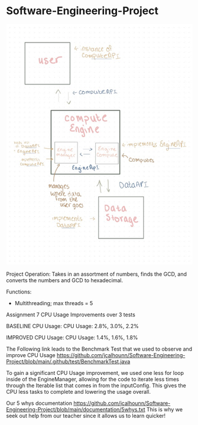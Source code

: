 # Software-Engineering-Project

![SystemDiagram](https://github.com/jcalhounn/Software-Engineering-Project/blob/main/SystemDiagram.jpg)


Project Operation:
  Takes in an assortment of numbers, finds the GCD, and converts the numbers and GCD to hexadecimal.

Functions:
  - Multithreading; max threads = 5


Assignment 7 CPU Usage Improvements over 3 tests

BASELINE CPU Usage:
CPU Usage: 2.8%, 3.0%, 2.2%

IMPROVED CPU Usage:
CPU Usage: 1.4%, 1.6%, 1.8%

The Following link leads to the Benchmark Test that we used to observe and improve CPU Usage
https://github.com/jcalhounn/Software-Engineering-Project/blob/main/.github/test/BenchmarkTest.java

To gain a significant CPU Usage improvement, we used one less for loop inside of the EngineManager, allowing for the code to iterate less times through the
Iterable<Integer> list that comes in from the inputConfig. This gives the CPU less tasks to complete and lowering the usage overall.

Our 5 whys documentation 
https://github.com/jcalhounn/Software-Engineering-Project/blob/main/documentation/5whys.txt
This is why we seek out help from our teacher since it allows us to learn quicker!
